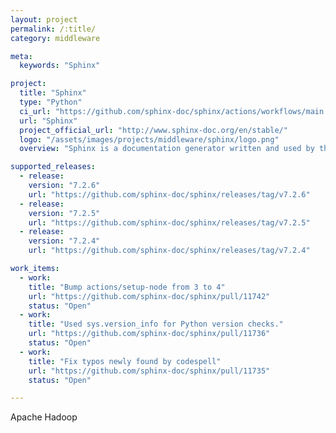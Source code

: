 ```yaml
---
layout: project
permalink: /:title/
category: middleware

meta:
  keywords: "Sphinx"

project:
  title: "Sphinx"
  type: "Python"
  ci_url: "https://github.com/sphinx-doc/sphinx/actions/workflows/main.yml"
  url: "Sphinx"
  project_official_url: "http://www.sphinx-doc.org/en/stable/"
  logo: "/assets/images/projects/middleware/sphinx/logo.png"
  overview: "Sphinx is a documentation generator written and used by the Python community. It is written in Python, and also used in other environments. Sphinx converts reStructuredText files into HTML websites and other formats including PDF, EPub, Texinfo and man. Sphinx provides the ability to apply themes to HTML and HTML-based formats. Sphinx has several built-in themes, including alabaster, classic, sphinxdoc, and scrolls."

supported_releases:
  - release:
    version: "7.2.6"
    url: "https://github.com/sphinx-doc/sphinx/releases/tag/v7.2.6"
  - release:
    version: "7.2.5"
    url: "https://github.com/sphinx-doc/sphinx/releases/tag/v7.2.5"
  - release:
    version: "7.2.4"
    url: "https://github.com/sphinx-doc/sphinx/releases/tag/v7.2.4"

work_items:
  - work:
    title: "Bump actions/setup-node from 3 to 4"
    url: "https://github.com/sphinx-doc/sphinx/pull/11742"
    status: "Open"
  - work:
    title: "Used sys.version_info for Python version checks."
    url: "https://github.com/sphinx-doc/sphinx/pull/11736"
    status: "Open"
  - work:
    title: "Fix typos newly found by codespell"
    url: "https://github.com/sphinx-doc/sphinx/pull/11735"
    status: "Open"

---
```


<p>Apache Hadoop</p>
